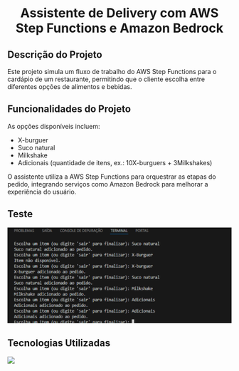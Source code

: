 <h1 align="center">Assistente de Delivery com AWS Step Functions e Amazon Bedrock</h1>

## Descrição do Projeto
Este projeto simula um fluxo de trabalho do AWS Step Functions para o cardápio de um restaurante, permitindo que o cliente escolha entre diferentes opções de alimentos e bebidas.

## Funcionalidades do Projeto
As opções disponíveis incluem:
- X-burguer
- Suco natural
- Milkshake
- Adicionais (quantidade de itens, ex.: 10X-burguers + 3Milkshakes)

O assistente utiliza a AWS Step Functions para orquestrar as etapas do pedido, integrando serviços como Amazon Bedrock para melhorar a experiência do usuário.

## Teste

![Execução](https://github.com/AraujoTech1/assistente-delivery/blob/master/screenshots/teste.png)

## Tecnologias Utilizadas

<p>
  <a href="https://skillicons.dev">
    <img src="https://skillicons.dev/icons?i=python,aws,github,git,vscode" />
  </a>
</p>



